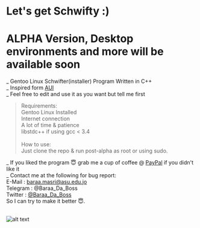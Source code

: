 # Let's get Schwifty :)
# ALPHA Version, Desktop environments and more will be available soon
_ Gentoo Linux Schwifter(installer) Program Written in C++ <br>
_ Inspired form [AUI](https://github.com/helmuthdu/aui)<br>
_ Feel free to edit and use it as you want but tell me first<br>
> Requirements:<br>
  Gentoo Linux Installed<br>
  Internet connection<br>
  A lot of time & patience<br>
  libstdc++ if using gcc < 3.4 <br><br>
> How to use:<br>
   Just clone the repo & run post-alpha as root or using sudo.
   
_ If you liked the program 😇 grab me a cup of coffee @ [PayPal](https://www.paypal.me/baraamasri) if you didn't like it<br>
_ Contact me at the following for bug report: <br>
E-Mail : baraa.masri@asu.edu.jo <br>
Telegram : @Baraa_Da_Boss <br>
Twitter : [@Baraa_Da_Boss](https://twitter.com/Baraa_Da_Boss) <br>
So I can try to make it better 😇.<br> <br>

   ![alt text](http://t12.deviantart.net/5ZBYlti-t3YKKctBO7oDayAQPQg=/fit-in/700x350/filters:fixed_height(100,100):origin()/pre01/5cb6/th/pre/i/2015/290/b/4/you_gotta_get_schwifty__by_zombiegirl01-d9dfzme.png)
